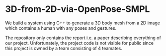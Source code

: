 # 3D-from-2D-via-OpenPose-SMPL

We build a system using C++ to generate a 3D body mesh from a 2D image which contains a human with any poses and gestures.

The repository only contains the report i.e. a paper describing everything of our project. Unfortunately, the project code is not visible for public since this project is owned by a team consisting of 4 teamates.
